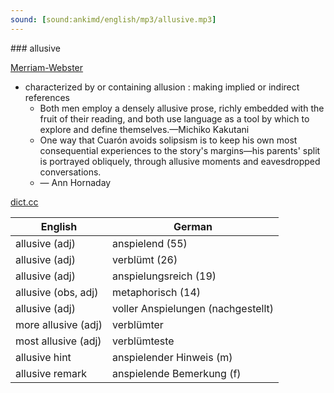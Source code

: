 ```yaml
---
sound: [sound:ankimd/english/mp3/allusive.mp3]
---
```


\### allusive

[Merriam-Webster](https://www.merriam-webster.com/dictionary/allusive)

- characterized by or containing allusion : making implied or indirect references
    - Both men employ a densely allusive prose, richly embedded with the fruit of their reading, and both use language as a tool by which to explore and define themselves.—Michiko Kakutani
    - One way that Cuarón avoids solipsism is to keep his own most consequential experiences to the story's margins—his parents' split is portrayed obliquely, through allusive moments and eavesdropped conversations.
    - — Ann Hornaday

[dict.cc](https://www.dict.cc/allusive)

| English        | German       |
| -------------- | ------------ |
| allusive (adj) | anspielend (55) |
| allusive (adj) | verblümt (26) |
| allusive (adj) | anspielungsreich (19) |
| allusive (obs, adj) | metaphorisch (14) |
| allusive (adj) | voller Anspielungen (nachgestellt) |
| more allusive (adj) | verblümter |
| most allusive (adj) | verblümteste |
| allusive hint | anspielender Hinweis (m) |
| allusive remark | anspielende Bemerkung (f) |

